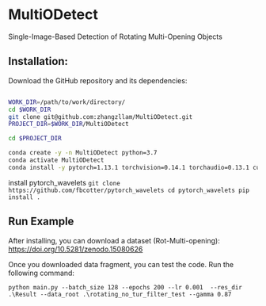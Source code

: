 # MultiODetect
Single-Image-Based Detection of Rotating Multi-Opening Objects


## Installation:

Download the GitHub repository and its dependencies:

```bash

WORK_DIR=/path/to/work/directory/
cd $WORK_DIR
git clone git@github.com:zhangzllam/MultiODetect.git
PROJECT_DIR=$WORK_DIR/MultiODetect

cd $PROJECT_DIR

conda create -y -n MultiODetect python=3.7
conda activate MultiODetect
conda install -y pytorch=1.13.1 torchvision=0.14.1 torchaudio=0.13.1 cudatoolkit=11.6 -c pytorch
```
install pytorch_wavelets 
`git clone https://github.com/fbcotter/pytorch_wavelets cd pytorch_wavelets pip install .`

## Run Example
 After installing, you can download a dataset (Rot-Multi-opening): https://doi.org/10.5281/zenodo.15080626
 
 Once you downloaded data fragment, you can test the code.
 Run the following command:
 ```
python main.py --batch_size 128 --epochs 200 --lr 0.001  --res_dir .\Result --data_root .\rotating_no_tur_filter_test --gamma 0.87
 ```

 
